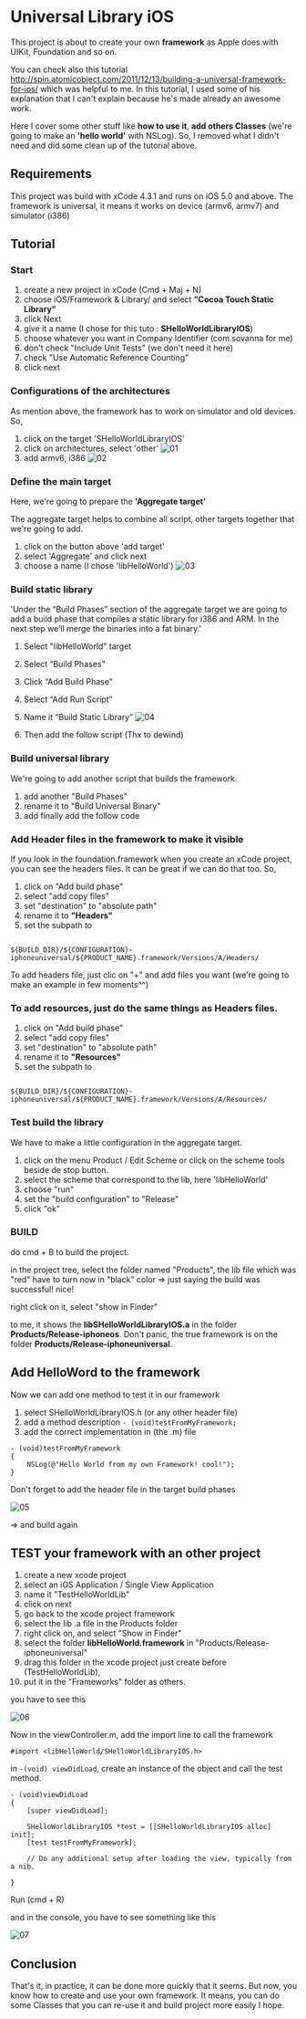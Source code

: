 # Universal Library iOS

This project is about to create your own **framework** as Apple does with UIKit, Foundation and so on.

You can check also this tutorial <http://spin.atomicobject.com/2011/12/13/building-a-universal-framework-for-ios/> which was helpful to me.
In this tutorial, I used some of his explanation that I can't explain because he's made already an awesome work.

Here I cover some other stuff like **how to use it**, **add others Classes** (we're going to make an **'hello world'** with NSLog). So, I removed what I didn't need and did some clean up of the tutorial above.

## Requirements

This project was build with xCode 4.3.1 and runs on iOS 5.0 and above.
The framework is universal, it means it works on device (armv6, armv7) and simulator (i386)

## Tutorial

### Start
1. create a new project in xCode (Cmd + Maj + N)
2. choose iOS/Framework & Library/ and select **"Cocoa Touch Static Library"**
3. click Next
4. give it a name (I chose for this tuto : **SHelloWorldLibraryIOS**)
5. choose whatever you want in Company Identifier (com.sovanna for me)
6. don't check "Include Unit Tests" (we don't need it here)
7. check "Use Automatic Reference Counting"
8. click next

### Configurations of the architectures

As mention above, the framework has to work on simulator and old devices. So,

1. click on the target 'SHelloWorldLibraryIOS'
2. click on architectures, select 'other'
![01](http://www.sovannart.com/github/universal-library-iOS/img/01.png)
3. add armv6, i386
![02](http://www.sovannart.com/github/universal-library-iOS/img/02.png)

### Define the main target

Here, we're going to prepare the **'Aggregate target'** 

The aggregate target helps to combine all script, other targets together that we're going to add.

1. click on the button above 'add target'
2. select 'Aggregate' and click next
3. choose a name (I chose 'libHelloWorld')
![03](http://www.sovannart.com/github/universal-library-iOS/img/03.png)

### Build static library

'Under the “Build Phases” section of the aggregate target we are going to add a build phase that compiles a static library for i386 and ARM. In the next step we’ll merge the binaries into a fat binary.'

1. Select "libHelloWorld" target
2. Select “Build Phases”
3. Click “Add Build Phase”
4. Select “Add Run Script”
5. Name it “Build Static Library”
![04](http://www.sovannart.com/github/universal-library-iOS/img/04.png)

6. Then add the follow script (Thx to dewind)

<script src="https://gist.github.com/1472207.js"> </script>

### Build universal library

We're going to add another script that builds the framework.

1. add another "Build Phases"
2. rename it to "Build Universal Binary"
3. add finally add the follow code

<script src="https://gist.github.com/1472295.js"> </script>

### Add Header files in the framework to make it visible

If you look in the foundation.framework when you create an xCode project, you can see the headers files. It can be great if we can do that too.
So,

1. click on "Add build phase"
2. select "add copy files"
3. set "destination" to "absolute path"
4. rename it to **"Headers"**
5. set the subpath to

````

${BUILD_DIR}/${CONFIGURATION}-iphoneuniversal/${PRODUCT_NAME}.framework/Versions/A/Headers/
````

To add headers file, just clic on "+" and add files you want (we're going to make an example in few moments^^)

### To add resources, just do the same things as Headers files.

1. click on "Add build phase"
2. select "add copy files"
3. set "destination" to "absolute path"
4. rename it to **"Resources"**
5. set the subpath to

````

${BUILD_DIR}/${CONFIGURATION}-iphoneuniversal/${PRODUCT_NAME}.framework/Versions/A/Resources/
````

### Test build the library

We have to make a little configuration in the aggregate target.

1. click on the menu Product / Edit Scheme or click on the scheme tools beside de stop button.
2. select the scheme that correspond to the lib, here 'libHelloWorld'
3. choose "run"
4. set the "build configuration" to "Release"
5. click "ok"

### BUILD
do cmd + B to build the project.

in the project tree, select the folder named "Products", the lib file which was "red" have to turn now in "black" color => just saying the build was successful! nice!

right click on it, select "show in Finder"

to me, it shows the **libSHelloWorldLibraryIOS.a** in the folder **Products/Release-iphoneos**.
Don't panic, the true framework is on the folder **Products/Release-iphoneuniversal**.

## Add HelloWord to the framework

Now we can add one method to test it in our framework

1. select SHelloWorldLibraryIOS.h (or any other header file)
2. add a method description `- (void)testFromMyFramework;`
3. add the correct implementation in (the .m) file


````
- (void)testFromMyFramework
{
    NSLog(@"Hello World from my own Framework! cool!");
}
````

Don't forget to add the header file in the target build phases

![05](http://www.sovannart.com/github/universal-library-iOS/img/05.png)


=> and build again


## TEST your framework with an other project

1. create a new xcode project
2. select an iOS Application / Single View Application
3. name it "TestHelloWorldLib"
4. click on next
5. go back to the xcode project framework
6. select the lib .a file in the Products folder
7. right click on, and select "Show in Finder"
8. select the folder **libHelloWorld.framework** in "Products/Release-iphoneuniversal"
9. drag this folder in the xcode project just create before (TestHelloWorldLib),
10. put it in the "Frameworks" folder as others.

you have to see this

![06](http://www.sovannart.com/github/universal-library-iOS/img/06.png)

Now in the viewController.m, add the import line to call the framework

`#import <libHelloWorld/SHelloWorldLibraryIOS.h>`

in `-(void) viewDidLoad`, create an instance of the object and call the test method.

```
- (void)viewDidLoad
{
    [super viewDidLoad];
    
    SHelloWorldLibraryIOS *test = [[SHelloWorldLibraryIOS alloc] init];
    [test testFromMyFramework];
    
	// Do any additional setup after loading the view, typically from a nib.
    
}
```

Run (cmd + R)

and in the console, you have to see something like this

![07](http://www.sovannart.com/github/universal-library-iOS/img/07.png)

## Conclusion

That's it, in practice, it can be done more quickly that it seems.
But now, you know how to create and use your own framework. It means, you can do some Classes that you can re-use it and build project more easily I hope.
